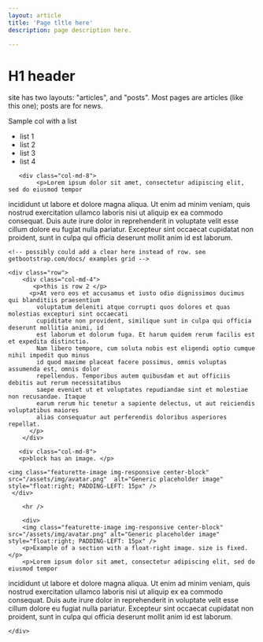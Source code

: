 ```yaml
---
layout: article
title: 'Page tltle here'
description: page description here.

---
```


<h1>H1 header</h1>
	
<!-- how to col: individual articles can vary the col widths; for full-width total should = 12. 
	col-md scales up (med to large desktops), and automatically stacks on phones and tablets (within the row). -->

<p>site has two layouts: "articles", and "posts". Most pages are articles (like this one); posts are for news. </p>

<div id="main-container">
	<div class="row">
	       <div class="col-md-4">
           <p>Sample col with a list </p>
            <ul>
                <li>list 1</li>
                <li>list 2</li>
                <li>list 3</li>
                <li>list 4</li>
            </ul>
        </div>

       <div class="col-md-8">
            <p>Lorem ipsum dolor sit amet, consectetur adipiscing elit, sed do eiusmod tempor 
incididunt ut labore et dolore magna aliqua. Ut enim ad minim veniam, quis nostrud 
exercitation ullamco laboris nisi ut aliquip ex ea commodo consequat. Duis aute irure 
dolor in reprehenderit in voluptate velit esse cillum dolore eu fugiat nulla pariatur. 
Excepteur sint occaecat cupidatat non proident, sunt in culpa qui officia deserunt mollit 
anim id est laborum.
          </p>
        </div>
   </div>
    
    <!-- possibly could add a clear here instead of row. see getbootstrap.com/docs/ examples grid -->
    
    <div class="row"> 
        <div class="col-md-4">
           <p>this is row 2 </p>
          <p>At vero eos et accusamus et iusto odio dignissimos ducimus qui blanditiis praesentium 
            voluptatum deleniti atque corrupti quos dolores et quas molestias excepturi sint occaecati 
            cupiditate non provident, similique sunt in culpa qui officia deserunt mollitia animi, id 
            est laborum et dolorum fuga. Et harum quidem rerum facilis est et expedita distinctio. 
            Nam libero tempore, cum soluta nobis est eligendi optio cumque nihil impedit quo minus 
            id quod maxime placeat facere possimus, omnis voluptas assumenda est, omnis dolor 
            repellendus. Temporibus autem quibusdam et aut officiis debitis aut rerum necessitatibus 
            saepe eveniet ut et voluptates repudiandae sint et molestiae non recusandae. Itaque 
            earum rerum hic tenetur a sapiente delectus, ut aut reiciendis voluptatibus maiores 
            alias consequatur aut perferendis doloribus asperiores repellat.
          </p>
        </div>

       <div class="col-md-8">
       <p>block has an image. </p>
       
    <img class="featurette-image img-responsive center-block" src="/assets/img/avatar.png"  alt="Generic placeholder image" style="float:right; PADDING-LEFT: 15px" />       
     </div>
     
        <hr />
        
        <div>
        <img class="featurette-image img-responsive center-block" src="/assets/img/avatar.png" alt="Generic placeholder image" style="float:right; PADDING-LEFT: 15px" />
        <p>Example of a section with a float-right image. size is fixed.</p>
        <p>Lorem ipsum dolor sit amet, consectetur adipiscing elit, sed do eiusmod tempor 
incididunt ut labore et dolore magna aliqua. Ut enim ad minim veniam, quis nostrud 
exercitation ullamco laboris nisi ut aliquip ex ea commodo consequat. Duis aute irure 
dolor in reprehenderit in voluptate velit esse cillum dolore eu fugiat nulla pariatur. 
Excepteur sint occaecat cupidatat non proident, sunt in culpa qui officia deserunt mollit 
anim id est laborum.</p>
        </div>
        
     
    </div>
</div>